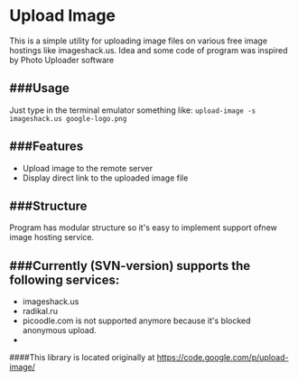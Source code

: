 **Upload Image**
==================
This is a simple utility for uploading image files on various free image hostings like imageshack.us. 
Idea and some code of program was inspired by Photo Uploader software

###Usage
---------
Just type in the terminal emulator something like:
```upload-image -s imageshack.us google-logo.png```

###Features
------------
  * Upload image to the remote server
  * Display direct link to the uploaded image file

###Structure
--------------
Program has modular structure so it's easy to implement support ofnew image hosting service.

###Currently (SVN-version) supports the following services:
-------------------------------------------------------------
 * imageshack.us
 * radikal.ru
 * picoodle.com is not supported anymore because it's blocked anonymous upload.
 * 
####This library is located originally at https://code.google.com/p/upload-image/
